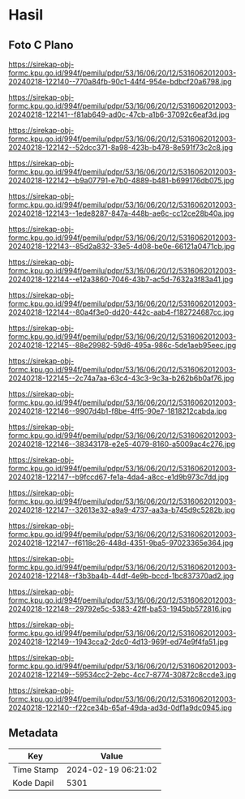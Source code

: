 # Hasil

## Foto C Plano

https://sirekap-obj-formc.kpu.go.id/994f/pemilu/pdpr/53/16/06/20/12/5316062012003-20240218-122140--770a84fb-90c1-44f4-954e-bdbcf20a6798.jpg

https://sirekap-obj-formc.kpu.go.id/994f/pemilu/pdpr/53/16/06/20/12/5316062012003-20240218-122141--f81ab649-ad0c-47cb-a1b6-37092c6eaf3d.jpg

https://sirekap-obj-formc.kpu.go.id/994f/pemilu/pdpr/53/16/06/20/12/5316062012003-20240218-122142--52dcc371-8a98-423b-b478-8e591f73c2c8.jpg

https://sirekap-obj-formc.kpu.go.id/994f/pemilu/pdpr/53/16/06/20/12/5316062012003-20240218-122142--b9a07791-e7b0-4889-b481-b699176db075.jpg

https://sirekap-obj-formc.kpu.go.id/994f/pemilu/pdpr/53/16/06/20/12/5316062012003-20240218-122143--1ede8287-847a-448b-ae6c-cc12ce28b40a.jpg

https://sirekap-obj-formc.kpu.go.id/994f/pemilu/pdpr/53/16/06/20/12/5316062012003-20240218-122143--85d2a832-33e5-4d08-be0e-66121a0471cb.jpg

https://sirekap-obj-formc.kpu.go.id/994f/pemilu/pdpr/53/16/06/20/12/5316062012003-20240218-122144--e12a3860-7046-43b7-ac5d-7632a3f83a41.jpg

https://sirekap-obj-formc.kpu.go.id/994f/pemilu/pdpr/53/16/06/20/12/5316062012003-20240218-122144--80a4f3e0-dd20-442c-aab4-f182724687cc.jpg

https://sirekap-obj-formc.kpu.go.id/994f/pemilu/pdpr/53/16/06/20/12/5316062012003-20240218-122145--88e29982-59d6-495a-986c-5de1aeb95eec.jpg

https://sirekap-obj-formc.kpu.go.id/994f/pemilu/pdpr/53/16/06/20/12/5316062012003-20240218-122145--2c74a7aa-63c4-43c3-9c3a-b262b6b0af76.jpg

https://sirekap-obj-formc.kpu.go.id/994f/pemilu/pdpr/53/16/06/20/12/5316062012003-20240218-122146--9907d4b1-f8be-4ff5-90e7-1818212cabda.jpg

https://sirekap-obj-formc.kpu.go.id/994f/pemilu/pdpr/53/16/06/20/12/5316062012003-20240218-122146--38343178-e2e5-4079-8160-a5009ac4c276.jpg

https://sirekap-obj-formc.kpu.go.id/994f/pemilu/pdpr/53/16/06/20/12/5316062012003-20240218-122147--b9fccd67-fe1a-4da4-a8cc-e1d9b973c7dd.jpg

https://sirekap-obj-formc.kpu.go.id/994f/pemilu/pdpr/53/16/06/20/12/5316062012003-20240218-122147--32613e32-a9a9-4737-aa3a-b745d9c5282b.jpg

https://sirekap-obj-formc.kpu.go.id/994f/pemilu/pdpr/53/16/06/20/12/5316062012003-20240218-122147--f6118c26-448d-4351-9ba5-97023365e364.jpg

https://sirekap-obj-formc.kpu.go.id/994f/pemilu/pdpr/53/16/06/20/12/5316062012003-20240218-122148--f3b3ba4b-44df-4e9b-bccd-1bc837370ad2.jpg

https://sirekap-obj-formc.kpu.go.id/994f/pemilu/pdpr/53/16/06/20/12/5316062012003-20240218-122148--29792e5c-5383-42ff-ba53-1945bb572816.jpg

https://sirekap-obj-formc.kpu.go.id/994f/pemilu/pdpr/53/16/06/20/12/5316062012003-20240218-122149--1943cca2-2dc0-4d13-969f-ed74e9f4fa51.jpg

https://sirekap-obj-formc.kpu.go.id/994f/pemilu/pdpr/53/16/06/20/12/5316062012003-20240218-122149--59534cc2-2ebc-4cc7-8774-30872c8ccde3.jpg

https://sirekap-obj-formc.kpu.go.id/994f/pemilu/pdpr/53/16/06/20/12/5316062012003-20240218-122140--f22ce34b-65af-49da-ad3d-0df1a9dc0945.jpg


## Metadata

| Key        | Value               |
| ---------- | ------------------- |
| Time Stamp | 2024-02-19 06:21:02 |
| Kode Dapil | 5301                |



